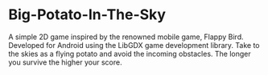 # Big-Potato-In-The-Sky
A simple 2D game inspired by the renowned mobile game, Flappy Bird. Developed for Android using the LibGDX game development library. Take to the skies as a flying potato and avoid the incoming obstacles. The longer you survive the higher your score. 
